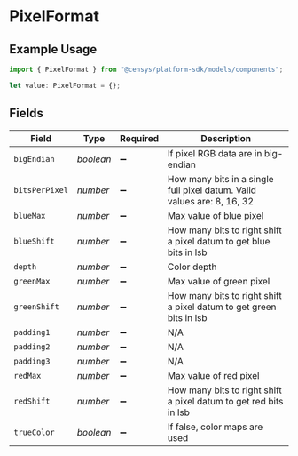 # PixelFormat

## Example Usage

```typescript
import { PixelFormat } from "@censys/platform-sdk/models/components";

let value: PixelFormat = {};
```

## Fields

| Field                                                                   | Type                                                                    | Required                                                                | Description                                                             |
| ----------------------------------------------------------------------- | ----------------------------------------------------------------------- | ----------------------------------------------------------------------- | ----------------------------------------------------------------------- |
| `bigEndian`                                                             | *boolean*                                                               | :heavy_minus_sign:                                                      | If pixel RGB data are in big-endian                                     |
| `bitsPerPixel`                                                          | *number*                                                                | :heavy_minus_sign:                                                      | How many bits in a single full pixel datum. Valid values are: 8, 16, 32 |
| `blueMax`                                                               | *number*                                                                | :heavy_minus_sign:                                                      | Max value of blue pixel                                                 |
| `blueShift`                                                             | *number*                                                                | :heavy_minus_sign:                                                      | How many bits to right shift a pixel datum to get blue bits in lsb      |
| `depth`                                                                 | *number*                                                                | :heavy_minus_sign:                                                      | Color depth                                                             |
| `greenMax`                                                              | *number*                                                                | :heavy_minus_sign:                                                      | Max value of green pixel                                                |
| `greenShift`                                                            | *number*                                                                | :heavy_minus_sign:                                                      | How many bits to right shift a pixel datum to get green bits in lsb     |
| `padding1`                                                              | *number*                                                                | :heavy_minus_sign:                                                      | N/A                                                                     |
| `padding2`                                                              | *number*                                                                | :heavy_minus_sign:                                                      | N/A                                                                     |
| `padding3`                                                              | *number*                                                                | :heavy_minus_sign:                                                      | N/A                                                                     |
| `redMax`                                                                | *number*                                                                | :heavy_minus_sign:                                                      | Max value of red pixel                                                  |
| `redShift`                                                              | *number*                                                                | :heavy_minus_sign:                                                      | How many bits to right shift a pixel datum to get red bits in lsb       |
| `trueColor`                                                             | *boolean*                                                               | :heavy_minus_sign:                                                      | If false, color maps are used                                           |
